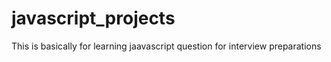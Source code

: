 # javascript_projects
This is basically for learning jaavascript question for interview preparations
